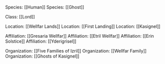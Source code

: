 Species: [[Human]]
Species: [[Ghost]]

Class: [[Lord]]

Location: [[Wellfar Lands]]
Location: [[First Landing]]
Location: [[Kasignel]]

Affiliation: [[Gresaria Wellfar]]
Affiliation: [[Etril Wellfar]]
Affiliation: [[Erin Solstice]]
Affiliation: [[Yderigrisel]]

Organization: [[Five Families of Izril]]
Organization: [[Wellfar Family]]
Organization: [[Ghosts of Kasignel]]

